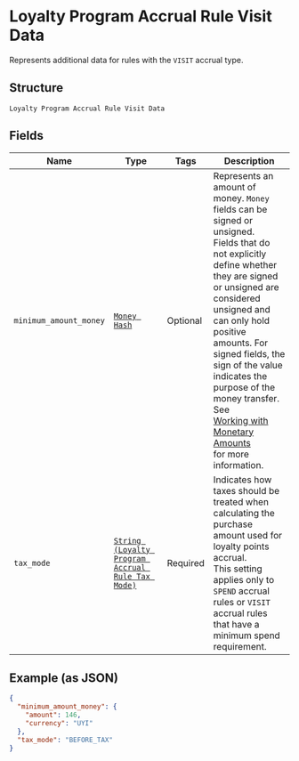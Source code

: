 
# Loyalty Program Accrual Rule Visit Data

Represents additional data for rules with the `VISIT` accrual type.

## Structure

`Loyalty Program Accrual Rule Visit Data`

## Fields

| Name | Type | Tags | Description |
|  --- | --- | --- | --- |
| `minimum_amount_money` | [`Money Hash`](/doc/models/money.md) | Optional | Represents an amount of money. `Money` fields can be signed or unsigned.<br>Fields that do not explicitly define whether they are signed or unsigned are<br>considered unsigned and can only hold positive amounts. For signed fields, the<br>sign of the value indicates the purpose of the money transfer. See<br>[Working with Monetary Amounts](https://developer.squareup.com/docs/build-basics/working-with-monetary-amounts)<br>for more information. |
| `tax_mode` | [`String (Loyalty Program Accrual Rule Tax Mode)`](/doc/models/loyalty-program-accrual-rule-tax-mode.md) | Required | Indicates how taxes should be treated when calculating the purchase amount used for loyalty points accrual.<br>This setting applies only to `SPEND` accrual rules or `VISIT` accrual rules that have a minimum spend requirement. |

## Example (as JSON)

```json
{
  "minimum_amount_money": {
    "amount": 146,
    "currency": "UYI"
  },
  "tax_mode": "BEFORE_TAX"
}
```

